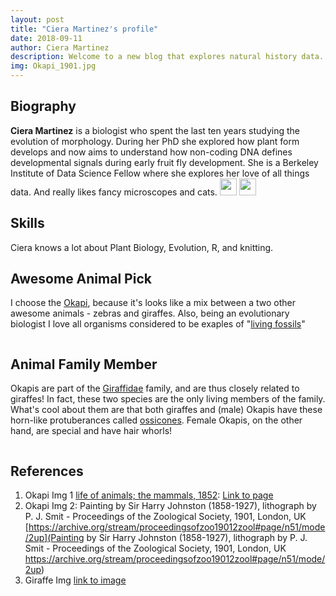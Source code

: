 ```yaml
---
layout: post
title: "Ciera Martinez's profile"
date: 2018-09-11
author: Ciera Martinez
description: Welcome to a new blog that explores natural history data.
img: Okapi_1901.jpg
---
```


## Biography 

**Ciera Martinez** is a biologist who spent the last ten years studying the evolution of morphology.  During her PhD she explored how plant form develops and now aims to understand how non-coding DNA defines developmental signals during early fruit fly development. She is a Berkeley Institute of Data Science Fellow where she explores her love of all things data. And really likes fancy microscopes and cats. 
<a href="https://twitter.com/CieraReports"><img src="../assets/img/twitter2.png" width="27" height="27"></a>
 <a href="https://github.com/iamciera"><img src="../assets/img/github2.png" width="27" height="27"></a>

## Skills

Ciera knows a lot about Plant Biology, Evolution, R, and knitting.

## Awesome Animal Pick

I choose the [Okapi](https://en.wikipedia.org/wiki/Okapi), because it's looks like a mix between a two other awesome animals - zebras and giraffes. Also, being an evolutionary biologist I love all organisms considered to be exaples of  "[living fossils](https://en.wikipedia.org/wiki/Living_fossil)"

<center><p><img src="../assets/img/okapi.jpg" alt=""></p></center>

## Animal Family Member

Okapis are part of the [Giraffidae](https://en.wikipedia.org/wiki/Giraffidae) family, and are thus closely related to giraffes! In fact, these two species are the only living members of the family. What's cool about them are that both giraffes and (male) Okapis have these horn-like protuberances called [ossicones](https://en.wikipedia.org/wiki/Ossicone). Female Okapis, on the other hand, are special and have hair whorls!


<center><p><img src="../assets/img/giraffe.jpeg" alt=""></p></center>

 
## References

1. Okapi Img 1 [life of animals; the mammals, 1852](https://www.biodiversitylibrary.org/page/39642017#page/1/mode/1up): [Link to page](https://www.flickr.com/photos/biodivlibrary/7171950698/in/album-72157629668095940/)
2. Okapi Img 2: Painting by Sir Harry Johnston (1858-1927), lithograph by P. J. Smit - Proceedings of the Zoological Society, 1901, London, UK [https://archive.org/stream/proceedingsofzoo19012zool#page/n51/mode/2up](Painting by Sir Harry Johnston (1858-1927), lithograph by P. J. Smit - Proceedings of the Zoological Society, 1901, London, UK https://archive.org/stream/proceedingsofzoo19012zool#page/n51/mode/2up)
3. Giraffe Img [link to image](https://en.wikipedia.org/wiki/Giraffe#/media/File:Giraffe_Mikumi_National_Park.jpg)
